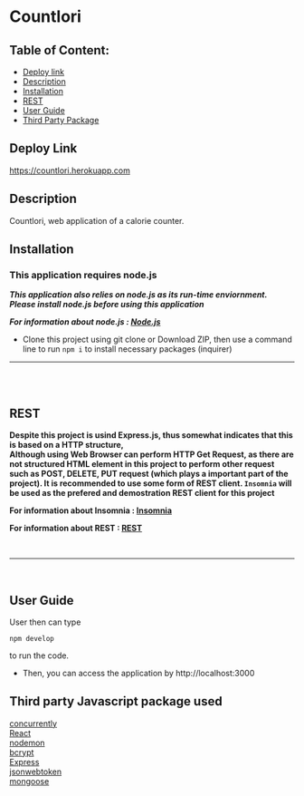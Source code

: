 
# Countlori

## Table of Content: 
* [Deploy link](#Deploy-link)
* [Description](#Description)
* [Installation](#Installation)
* [REST](#rest)
* [User Guide](#User-Guide)
* [Third Party Package](#Third-party-package-used)

## Deploy Link
https://countlori.herokuapp.com

## Description 
Countlori, web application of a calorie counter.


## Installation
### This application requires node.js

***This application also relies on node.js as its run-time enviornment. Please install node.js before using this application***

***For information about node.js : [Node.js](https://nodejs.org/)***
* Clone this project using git clone <url> or Download ZIP, then use a command line to  run ``` npm i ``` to install necessary packages (inquirer)
---
<br>
<br>

## REST
**Despite this project is usind Express.js, thus somewhat indicates that this is based on a HTTP structure,** <br>
**Although using Web Browser can perform HTTP Get Request, as there are not structured HTML element in this project to perform other request such as POST, DELETE, PUT request (which plays a important part of the project). It is recommended to use some form of REST client. `Insomnia` will be used as the prefered and demostration REST client for this project**

**For information about Insomnia : [Insomnia](https://insomnia.rest/)**

**For information about REST : [REST](https://developer.mozilla.org/en-US/docs/Glossary/REST)**

<br>

---
<br>

## User Guide
User then can type 

``` 
npm develop
```
to run the code. 

* Then, you can access the application by http://localhost:3000


## Third party Javascript package used
[concurrently](https://github.com/open-cli-tools/concurrently) <br>
[React](https://github.com/facebook/react) <br>
[nodemon](https://github.com/remy/nodemon) <br>
[bcrypt](https://github.com/kelektiv/node.bcrypt.js) <br>
[Express](https://github.com/expressjs/express) <br>
[jsonwebtoken](https://github.com/auth0/node-jsonwebtoken) <br>
[mongoose](https://github.com/Automattic/mongoose) <br>
